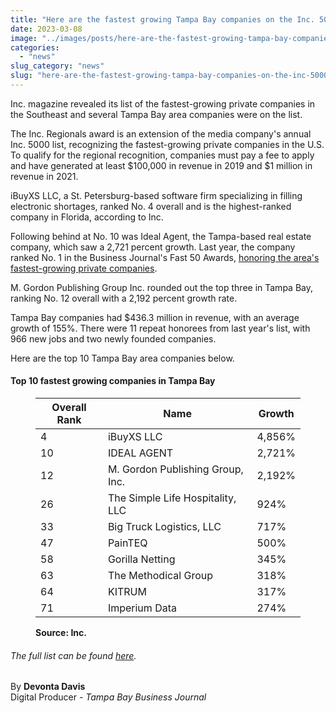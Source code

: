 ```yaml
---
title: "Here are the fastest growing Tampa Bay companies on the Inc. 5000 list"
date: 2023-03-08
image: "../images/posts/here-are-the-fastest-growing-tampa-bay-companies-on-the-inc-5000-list.jpg"
categories: 
  - "news"
slug_category: "news"
slug: "here-are-the-fastest-growing-tampa-bay-companies-on-the-inc-5000-list"
---
```


Inc. magazine revealed its list of the fastest-growing private companies in the Southeast and several Tampa Bay area companies were on the list. 

The Inc. Regionals award is an extension of the media company's annual Inc. 5000 list, recognizing the fastest-growing private companies in the U.S. To qualify for the regional recognition, companies must pay a fee to apply and have generated at least $100,000 in revenue in 2019 and $1 million in revenue in 2021.

iBuyXS LLC, a St. Petersburg-based software firm specializing in filling electronic shortages, ranked No. 4 overall and is the highest-ranked company in Florida, according to Inc.

Following behind at No. 10 was Ideal Agent, the Tampa-based real estate company, which saw a 2,721 percent growth. Last year, the company ranked No. 1 in the Business Journal's Fast 50 Awards, [honoring the area's fastest-growing private companies](https://www.bizjournals.com/tampabay/news/2022/07/28/tampa-bay-fast-50-ranking-order.html). 

M. Gordon Publishing Group Inc. rounded out the top three in Tampa Bay, ranking No. 12 overall with a 2,192 percent growth rate.

Tampa Bay companies had $436.3 million in revenue, with an average growth of 155%. There were 11 repeat honorees from last year's list, with 966 new jobs and two newly founded companies.  

Here are the top 10 Tampa Bay area companies below. 

#### **Top 10 fastest growing companies in Tampa Bay**

<figure>

| Overall Rank | Name | Growth |
| --- | --- | --- |
| 4 | iBuyXS LLC | 4,856% |
| 10 | IDEAL AGENT | 2,721% |
| 12 | M. Gordon Publishing Group, Inc. | 2,192% |
| 26 | The Simple Life Hospitality, LLC | 924% |
| 33 | Big Truck Logistics, LLC | 717% |
| 47 | PainTEQ | 500% |
| 58 | Gorilla Netting | 345% |
| 63 | The Methodical Group | 318% |
| 64 | KITRUM | 317% |
| 71 | Imperium Data | 274% |

<figcaption>

**Source: Inc.**

</figcaption>

</figure>

###### The full list can be found [here](https://www.inc.com/regionals/southeast).

By **Devonta Davis**  
Digital Producer - _Tampa Bay Business Journal_
